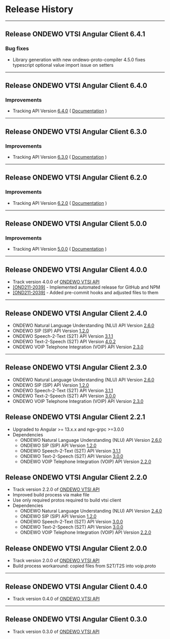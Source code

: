 # Release History

***************** 

## Release ONDEWO VTSI Angular Client 6.4.1

### Bug fixes

* Library generation with new ondewo-proto-compiler 4.5.0 fixes typescript optional value import issue on setters

***************** 

## Release ONDEWO VTSI Angular Client 6.4.0

### Improvements

* Tracking API
  Version [6.4.0](https://github.com/ondewo/ondewo-vtsi-api/releases/tag/6.4.0) ( [Documentation](https://ondewo.github.io/ondewo-vtsi-api/) )

***************** 

## Release ONDEWO VTSI Angular Client 6.3.0

### Improvements

* Tracking API
  Version [6.3.0](https://github.com/ondewo/ondewo-vtsi-api/releases/tag/6.3.0) ( [Documentation](https://ondewo.github.io/ondewo-vtsi-api/) )

***************** 

## Release ONDEWO VTSI Angular Client 6.2.0

### Improvements

* Tracking API
  Version [6.2.0](https://github.com/ondewo/ondewo-vtsi-api/releases/tag/6.2.0) ( [Documentation](https://ondewo.github.io/ondewo-vtsi-api/) )

***************** 

## Release ONDEWO VTSI Angular Client 5.0.0

### Improvements

* Tracking API
  Version [5.0.0](https://github.com/ondewo/ondewo-vtsi-api/releases/tag/5.0.0) ( [Documentation](https://ondewo.github.io/ondewo-vtsi-api/) )

*****************

## Release ONDEWO VTSI Angular Client 4.0.0

* Track version 4.0.0 of [ONDEWO VTSI API](https://github.com/ondewo/ondewo-vtsi-api/releases/4.0.0)
* [[OND211-2039]](https://ondewo.atlassian.net/browse/OND211-2039) - Implemented automated release for GitHub and NPM
* [[OND211-2039]](https://ondewo.atlassian.net/browse/OND211-2039) - Added pre-commit hooks and adjusted files to them

*****************

## Release ONDEWO VTSI Angular Client 2.4.0

* ONDEWO Natural Language Understanding (NLU) API
  Version [2.6.0](https://github.com/ondewo/ondewo-nlu-api/releases/2.6.0)
* ONDEWO SIP (SIP) API Version [1.2.0](https://github.com/ondewo/ondewo-sip-api/releases/1.2.0)
* ONDEWO Speech-2-Text (S2T) API Version [3.1.1](https://github.com/ondewo/ondewo-s2t-api/releases/3.1.1)
* ONDEWO Text-2-Speech (S2T) API Version [4.0.2](https://github.com/ondewo/ondewo-t2s-api/releases/4.0.2)
* ONDEWO VOIP Telephone Integration (VOIP) API Version [2.3.0](https://github.com/ondewo/ondewo-vtsi-api/releases/2.2.0)

*****************

## Release ONDEWO VTSI Angular Client 2.3.0

* ONDEWO Natural Language Understanding (NLU) API
  Version [2.6.0](https://github.com/ondewo/ondewo-nlu-api/releases/2.6.0)
* ONDEWO SIP (SIP) API Version [1.2.0](https://github.com/ondewo/ondewo-sip-api/releases/1.2.0)
* ONDEWO Speech-2-Text (S2T) API Version [3.1.1](https://github.com/ondewo/ondewo-s2t-api/releases/3.1.1)
* ONDEWO Text-2-Speech (S2T) API Version [3.0.0](https://github.com/ondewo/ondewo-t2s-api/releases/3.0.0)
* ONDEWO VOIP Telephone Integration (VOIP) API Version [2.3.0](https://github.com/ondewo/ondewo-vtsi-api/releases/2.2.0)

## Release ONDEWO VTSI Angular Client 2.2.1

* Upgraded to Angular >= 13.x.x and ngx-grpc >=3.0.0
* Dependencies
    * ONDEWO Natural Language Understanding (NLU) API
      Version [2.6.0](https://github.com/ondewo/ondewo-nlu-api/releases/2.6.0)
    * ONDEWO SIP (SIP) API Version [1.2.0](https://github.com/ondewo/ondewo-sip-api/releases/1.2.0)
    * ONDEWO Speech-2-Text (S2T) API Version [3.1.1](https://github.com/ondewo/ondewo-s2t-api/releases/3.1.1)
    * ONDEWO Text-2-Speech (S2T) API Version [3.0.0](https://github.com/ondewo/ondewo-t2s-api/releases/3.0.0)
    * ONDEWO VOIP Telephone Integration (VOIP) API
      Version [2.2.0](https://github.com/ondewo/ondewo-vtsi-api/releases/2.2.0)

## Release ONDEWO VTSI Angular Client 2.2.0

* Track version 2.2.0 of [ONDEWO VTSI API](https://github.com/ondewo/ondewo-vtsi-api/releases/2.2.0)
* Improved build process via make file
* Use only required protos required to build vtsi client
* Dependencies
    * ONDEWO Natural Language Understanding (NLU) API
      Version [2.4.0](https://github.com/ondewo/ondewo-nlu-api/releases/2.4.0)
    * ONDEWO SIP (SIP) API Version [1.2.0](https://github.com/ondewo/ondewo-sip-api/releases/1.2.0)
    * ONDEWO Speech-2-Text (S2T) API Version [3.0.0](https://github.com/ondewo/ondewo-s2t-api/releases/3.0.0)
    * ONDEWO Text-2-Speech (S2T) API Version [3.0.0](https://github.com/ondewo/ondewo-t2s-api/releases/3.0.0)
    * ONDEWO VOIP Telephone Integration (VOIP) API
      Version [2.2.0](https://github.com/ondewo/ondewo-vtsi-api/releases/2.2.0)

## Release ONDEWO VTSI Angular Client 2.0.0

* Track version 2.0.0 of [ONDEWO VTSI API](https://github.com/ondewo/ondewo-vtsi-api/releases/2.0.0)
* Build process workaround: copied files from S2T/T2S into voip.proto

*****************

## Release ONDEWO VTSI Angular Client 0.4.0

* Track version 0.4.0 of [ONDEWO VTSI API](https://github.com/ondewo/ondewo-vtsi-api/releases/0.4.0)

*****************

## Release ONDEWO VTSI Angular Client 0.3.0

* Track version 0.3.0 of [ONDEWO VTSI API](https://github.com/ondewo/ondewo-vtsi-api/releases/0.3.0)
